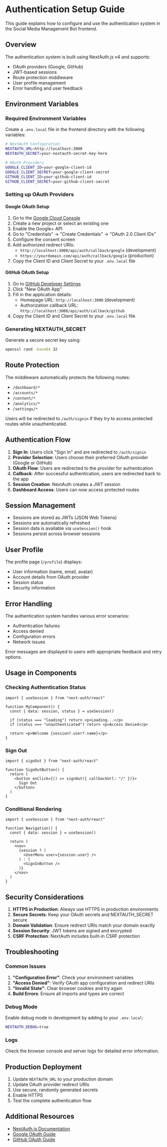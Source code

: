 # Authentication Setup Guide

This guide explains how to configure and use the authentication system in the Social Media Management Bot frontend.

## Overview

The authentication system is built using NextAuth.js v4 and supports:
- OAuth providers (Google, GitHub)
- JWT-based sessions
- Route protection middleware
- User profile management
- Error handling and user feedback

## Environment Variables

### Required Environment Variables

Create a `.env.local` file in the frontend directory with the following variables:

```bash
# NextAuth Configuration
NEXTAUTH_URL=http://localhost:3000
NEXTAUTH_SECRET=your-nextauth-secret-key-here

# OAuth Providers
GOOGLE_CLIENT_ID=your-google-client-id
GOOGLE_CLIENT_SECRET=your-google-client-secret
GITHUB_CLIENT_ID=your-github-client-id
GITHUB_CLIENT_SECRET=your-github-client-secret
```

### Setting up OAuth Providers

#### Google OAuth Setup

1. Go to the [Google Cloud Console](https://console.cloud.google.com/)
2. Create a new project or select an existing one
3. Enable the Google+ API
4. Go to "Credentials" → "Create Credentials" → "OAuth 2.0 Client IDs"
5. Configure the consent screen
6. Add authorized redirect URIs:
   - `http://localhost:3000/api/auth/callback/google` (development)
   - `https://yourdomain.com/api/auth/callback/google` (production)
7. Copy the Client ID and Client Secret to your `.env.local` file

#### GitHub OAuth Setup

1. Go to [GitHub Developer Settings](https://github.com/settings/developers)
2. Click "New OAuth App"
3. Fill in the application details:
   - Homepage URL: `http://localhost:3000` (development)
   - Authorization callback URL: `http://localhost:3000/api/auth/callback/github`
4. Copy the Client ID and Client Secret to your `.env.local` file

### Generating NEXTAUTH_SECRET

Generate a secure secret key using:

```bash
openssl rand -base64 32
```

## Route Protection

The middleware automatically protects the following routes:
- `/dashboard/*`
- `/accounts/*`
- `/content/*`
- `/analytics/*`
- `/settings/*`

Users will be redirected to `/auth/signin` if they try to access protected routes while unauthenticated.

## Authentication Flow

1. **Sign In**: Users click "Sign In" and are redirected to `/auth/signin`
2. **Provider Selection**: Users choose their preferred OAuth provider (Google or GitHub)
3. **OAuth Flow**: Users are redirected to the provider for authentication
4. **Callback**: After successful authentication, users are redirected back to the app
5. **Session Creation**: NextAuth creates a JWT session
6. **Dashboard Access**: Users can now access protected routes

## Session Management

- Sessions are stored as JWTs (JSON Web Tokens)
- Sessions are automatically refreshed
- Session data is available via `useSession()` hook
- Sessions persist across browser sessions

## User Profile

The profile page (`/profile`) displays:
- User information (name, email, avatar)
- Account details from OAuth provider
- Session status
- Security information

## Error Handling

The authentication system handles various error scenarios:
- Authentication failures
- Access denied
- Configuration errors
- Network issues

Error messages are displayed to users with appropriate feedback and retry options.

## Usage in Components

### Checking Authentication Status

```tsx
import { useSession } from "next-auth/react"

function MyComponent() {
  const { data: session, status } = useSession()

  if (status === "loading") return <p>Loading...</p>
  if (status === "unauthenticated") return <p>Access Denied</p>

  return <p>Welcome {session?.user?.name}</p>
}
```

### Sign Out

```tsx
import { signOut } from "next-auth/react"

function SignOutButton() {
  return (
    <button onClick={() => signOut({ callbackUrl: "/" })}>
      Sign Out
    </button>
  )
}
```

### Conditional Rendering

```tsx
import { useSession } from "next-auth/react"

function Navigation() {
  const { data: session } = useSession()

  return (
    <nav>
      {session ? (
        <UserMenu user={session.user} />
      ) : (
        <SignInButton />
      )}
    </nav>
  )
}
```

## Security Considerations

1. **HTTPS in Production**: Always use HTTPS in production environments
2. **Secure Secrets**: Keep your OAuth secrets and NEXTAUTH_SECRET secure
3. **Domain Validation**: Ensure redirect URIs match your domain exactly
4. **Session Security**: JWT tokens are signed and encrypted
5. **CSRF Protection**: NextAuth includes built-in CSRF protection

## Troubleshooting

### Common Issues

1. **"Configuration Error"**: Check your environment variables
2. **"Access Denied"**: Verify OAuth app configuration and redirect URIs
3. **"Invalid State"**: Clear browser cookies and try again
4. **Build Errors**: Ensure all imports and types are correct

### Debug Mode

Enable debug mode in development by adding to your `.env.local`:

```bash
NEXTAUTH_DEBUG=true
```

### Logs

Check the browser console and server logs for detailed error information.

## Production Deployment

1. Update `NEXTAUTH_URL` to your production domain
2. Update OAuth provider redirect URIs
3. Use secure, randomly generated secrets
4. Enable HTTPS
5. Test the complete authentication flow

## Additional Resources

- [NextAuth.js Documentation](https://next-auth.js.org/)
- [Google OAuth Guide](https://developers.google.com/identity/protocols/oauth2)
- [GitHub OAuth Guide](https://docs.github.com/en/developers/apps/building-oauth-apps)